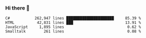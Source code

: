### Hi there 👋

<!--START_SECTION:top_language-->
```text
C#           262,947 lines █████████████████████     85.39 %
HTML          42,831 lines ███                       13.91 %
JavaScript     1,895 lines                            0.62 %
Smalltalk        261 lines                            0.08 %
```
<!--END_SECTION:top_language-->

<!--
**MogsFriend/MogsFriend** is a ✨ _special_ ✨ repository because its `README.md` (this file) appears on your GitHub profile.

Here are some ideas to get you started:

- 🔭 I’m currently working on ...
- 🌱 I’m currently learning ...
- 👯 I’m looking to collaborate on ...
- 🤔 I’m looking for help with ...
- 💬 Ask me about ...
- 📫 How to reach me: ...
- 😄 Pronouns: ...
- ⚡ Fun fact: ...
-->
